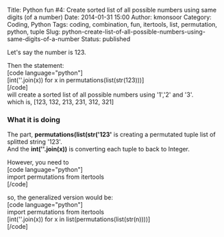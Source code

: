 Title: Python fun #4:  Create sorted list of all possible numbers using same digits (of a number)
Date: 2014-01-31 15:00
Author: kmonsoor
Category: Coding, Python
Tags: coding, combination, fun, itertools, list, permutation, python, tuple
Slug: python-create-list-of-all-possible-numbers-using-same-digits-of-a-number
Status: published

Let's say the number is 123.

Then the statement:  
[code language="python"]  
[int(''.join(x)) for x in permutations(list(str(123)))]  
[/code]  
will create a sorted list of all possible numbers using '1','2' and
'3'.  
which is, [123, 132, 213, 231, 312, 321]

### What it is doing

The part, **permutations(list(str('123'** is creating a permutated tuple
list of splitted string '123'.  
And the **int(''.join(x))** is converting each tuple to back to
Integer.

However, you need to  
[code language="python"]  
import permutations from itertools  
[/code]

so, the generalized version would be:  
[code language="python"]  
import permutations from itertools  
[int(''.join(x)) for x in list(permutations(list(str(n))))]  
[/code]
